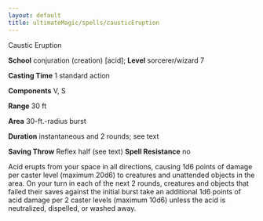 ```yaml
---
layout: default
title: ultimateMagic/spells/causticEruption
---
```

Caustic Eruption

**School** conjuration (creation) [acid]; **Level** sorcerer/wizard 7

**Casting Time** 1 standard action

**Components** V, S

**Range** 30 ft

**Area** 30-ft.-radius burst

**Duration** instantaneous and 2 rounds; see text

**Saving Throw** Reflex half (see text) **Spell Resistance** no

Acid erupts from your space in all directions, causing 1d6 points of damage per caster level (maximum 20d6) to creatures and unattended objects in the area. On your turn in each of the next 2 rounds, creatures and objects that failed their saves against the initial burst take an additional 1d6 points of acid damage per 2 caster levels (maximum 10d6) unless the acid is neutralized, dispelled, or washed away.

